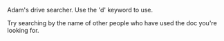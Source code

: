 Adam's drive searcher. Use the 'd' keyword to use.

Try searching by the name of other people who have used the doc you're looking for.